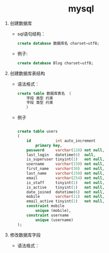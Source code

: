 # <center>mysql</center>

1. 创建数据库

    + sql语句结构：

        ```sql
        create database 数据库名 charset=utf8;
        ```

        

    + 例子: 

        ```sql
        create database Blog charset=utf8;
        ```

2. 创建数据库表结构

    + 语法格式：

        ```sql
        create table 数据库表名 （
        	字段 类型 约束
        	字段 类型 约束
        	）
        ```

        

    + 例子

        ```sql
        
        create table users
        (
            id           int auto_increment
                primary key,
            password     varchar(128) not null,
            last_login   datetime(6)  null,
            is_superuser tinyint(1)   not null,
            username     varchar(150) not null,
            first_name   varchar(30)  not null,
            last_name    varchar(150) not null,
            email        varchar(254) not null,
            is_staff     tinyint(1)   not null,
            is_active    tinyint(1)   not null,
            date_joined  datetime(6)  not null,
            mobile       varchar(11)  not null,
            email_active tinyint(1)   not null,
            constraint mobile
                unique (mobile),
            constraint username
                unique (username)
        );
        ```

3. 修改数据库字段

    + 语法格式：

        

